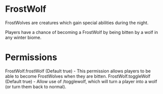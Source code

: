 FrostWolf
=============
FrostWolves are creatures which gain special abilities during the night.

Players have a chance of becoming a FrostWolf by being bitten by a wolf in any winter biome.

Permissions
===========
FrostWolf.frostWolf (Default true) - This permission allows players to be able to become FrostWolves when they are bitten.
FrostWolf.toggleWolf (Default true) - Allow use of /togglewolf, which will turn a player into a wolf (or turn them back to normal).